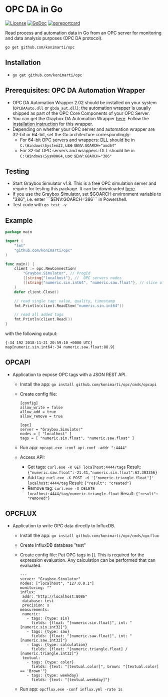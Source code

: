 # OPC DA in Go

[![License](http://img.shields.io/badge/license-MIT-red.svg?style=flat)](https://github.com/konimarti/opc/blob/master/LICENSE)
[![GoDoc](https://godoc.org/github.com/konimarti/observer?status.svg)](https://godoc.org/github.com/konimarti/opc)
[![goreportcard](https://goreportcard.com/badge/github.com/konimarti/observer)](https://goreportcard.com/report/github.com/konimarti/opc)

Read process and automation data in Go from an OPC server for monitoring and data analysis purposes (OPC DA protocol).

```go get github.com/konimarti/opc```

## Installation

* ```go get github.com/konimarti/opc```

## Prerequisites: OPC DA Automation Wrapper

* OPC DA Automation Wrapper 2.02 should be installed on your system (```OPCDAAuto.dll``` or ```gbda_aut.dll```); the automation wrapper is usually shipped as part of the OPC Core Components of your OPC Server.
* You can get the Graybox DA Automation Wrapper [here](http://gray-box.net/download_daawrapper.php?lang=en). Follow the [installation instruction](http://gray-box.net/daawrapper.php) for this wrapper. 
* Depending on whether your OPC server and automation wrapper are 32-bit or 64-bit, set the Go architecture correspondingly:
  - For 64-bit OPC servers and wrappers: DLL should be in ```C:\Windows\System32```, use ```$ENV:GOARCH="amd64"```
  - For 32-bit OPC servers and wrappers: DLL should be in ```C:\Windows\SysWOW64```, use ```$ENV:GOARCH="386"```

## Testing

* Start Graybox Simulator v1.8. This is a free OPC simulation server and require for testing this package. It can be downloaded [here](http://www.gray-box.net/download_graysim.php).
* If you use the Graybox Simulator, set $GOARCH environment variable to "386", i.e. enter ```$ENV:GOARCH=386``` in Powershell.
* Test code with ```go test -v```

## Example 

```go
package main

import (
	"fmt"
	"github.com/konimarti/opc"
)

func main() {
	client := opc.NewConnection(
		"Graybox.Simulator", // ProgId
		[]string{"localhost"}, //  OPC servers nodes
		[]string{"numeric.sin.int64", "numeric.saw.float"}, // slice of OPC tags
	)
	defer client.Close()

	// read single tag: value, quality, timestamp
	fmt.Println(client.ReadItem("numeric.sin.int64"))

	// read all added tags
	fmt.Println(client.Read())
}
``` 

with the following output:

```
{-34 192 2018-11-21 20:59:10 +0000 UTC}
map[numeric.sin.int64:-34 numeric.saw.float:88.9]
```

## OPCAPI

* Application to expose OPC tags with a JSON REST API.

  - Install the app: ```go install github.com/konimarti/opc/cmds/opcapi```

  - Create config file:
    ```
    [config]
    allow_write = false
    allow_add = true
    allow_remove = true
  
    [opc]
    server = "Graybox.Simulator"
    nodes = [ "localhost" ]
    tags = [ "numeric.sin.float", "numeric.saw.float" ]
  
    ```

  - Run app: ```opcapi.exe -conf api.conf -addr ":4444"```

  - Access API:
    - Get tags: 
      ```curl.exe -X GET localhost:4444/tags```
      Result: ```{"numeric.saw.float":-21.41,"numeric.sin.float":62.303356}```
    - Add tag: ```curl.exe -X POST -d '["numeric.triangle.float"]' localhost:4444/tag```
      Result: ```{"result": "created"}```
    - Remove tag: ```curl.exe -X DELETE localhost:4444/tag/numeric.triangle.float```
      Result: ```{"result": "removed"}```

## OPCFLUX

* Application to write OPC data directly to InfluxDB.

  - Install the app: ```go install github.com/konimarti/opc/cmds/opcflux```

  - Create InfluxDB database "test"

  - Create config file:
    Put OPC tags in []. This is required for the expression evaluation. Any calculation can be performed that can evaluated.
    ```
    ---
    server: "Graybox.Simulator"
    nodes: ["localhost", "127.0.0.1"]
    monitoring: ""
    influx:
     addr: "http://localhost:8086"
     database: test
     precision: s
    measurements: 
     numeric:
       - tags: {type: sin}
         fields: {float: "[numeric.sin.float]", int: "[numeric.sin.int32]"}
       - tags: {type: saw}
         fields: {float: "[numeric.saw.float]", int: "[numeric.saw.int32]"}
       - tags: {type: calculation}
         fields: {float: "[numeric.triangle.float] / [numeric.triangle.int32]"}
     textual:
       - tags: {type: color}
         fields: {text: "[textual.color]", brown: "[textual.color] == 'Brown'"}        
       - tags: {type: weekday}
         fields: {text: "[textual.weekday]"}        
    ```

  - Run app: ```opcflux.exe -conf influx.yml -rate 1s```

